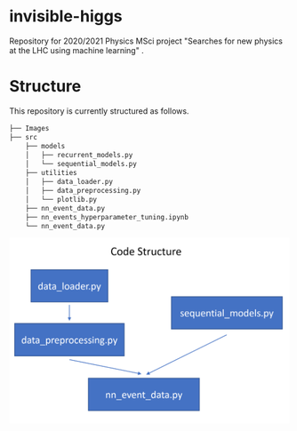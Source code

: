 # invisible-higgs
Repository for 2020/2021 Physics MSci project "Searches for new physics at the LHC using machine learning" .

# Structure
This repository is currently structured as follows.

    ├── Images
    ├── src                   
        ├── models   
        │   ├── recurrent_models.py
        │   └── sequential_models.py
        ├── utilities   
        │   ├── data_loader.py
        │   ├── data_preprocessing.py
        │   └── plotlib.py
        ├── nn_event_data.py
        ├── nn_events_hyperparameter_tuning.ipynb
        └── nn_event_data.py        
    
<img src="./Images/code_structure_1.png" alt="drawing" width="600"/>

